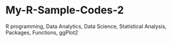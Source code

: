 # My-R-Sample-Codes-2
R programming, Data Analytics, Data Science, Statistical Analysis, Packages, Functions, ggPlot2
